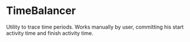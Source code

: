 # TimeBalancer

Utility to trace time periods. Works manually by user, committing his start activity time
and finish activity time.  

